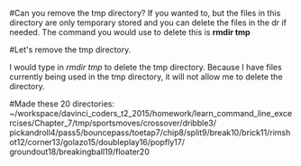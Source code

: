 #Can you remove the tmp directory?
If you wanted to, but the files in this directory are only temporary stored and you can delete the files in the dr if 
needed. The command you would use to delete this is **rmdir tmp** 

#Let's remove the tmp directory.

I would type in *rmdir tmp* to delete the tmp directory. 
Because I have files currently being used in the tmp directory, it will not allow me to delete the directory.

#Made these 20 directories:
~/workspace/davinci_coders_t2_2015/homework/learn_command_line_excercises/Chapter_7/tmp/sportsmoves/crossover/dribble3/
pickandroll4/pass5/bouncepass/toetap7/chip8/split9/break10/brick11/rimshot12/corner13/golazo15/doubleplay16/popfly17/
groundout18/breakingball19/floater20
